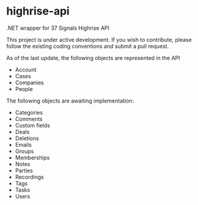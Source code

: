 highrise-api
============

.NET wrapper for 37 Signals Highrise API

This project is under active development. If you wish to contribute, please follow the existing coding conventions and submit a pull request.

As of the last update, the following objects are represented in the API

- Account
- Cases
- Companies
- People

The following objects are awaiting implementation:

- Categories
- Comments
- Custom fields
- Deals
- Deletions
- Emails
- Groups
- Memberships
- Notes
- Parties
- Recordings
- Tags
- Tasks
- Users